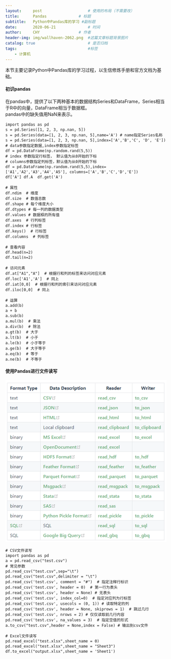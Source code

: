 ```yaml
---
layout:     post   				    # 使用的布局（不需要改）
title:      Pandas				# 标题 
subtitle:   Python中Pandas库的学习 #副标题
date:       2020-06-21				# 时间
author:     CHY					# 作者
header-img: img/wallhaven-2062.png 	#这篇文章标题背景图片
catalog: true 						# 是否归档
tags:								#标签
    - 计算机
---
```

本节主要记录Python中Pandas库的学习过程，以生信修炼手册和官方文档为基础。

#### 初识pandas
在pandas中，提供了以下两种基本的数据结构Series和DataFrame，Series相当于R中的向量，DataFrame相当于数据框。<br>
pandas中的缺失值用NaN来表示。
```
import pandas as pd
s = pd.Series([1, 2, 3, np.nan, 5])
s = pd.Series(data=[1, 2, 3, np.nan, 5],name='A') # name指定Series名称
s = pd.Series(data=[1, 2, 3, np.nan, 5],index=['A','B','C', 'D', 'E']) # data参数指定数据,index参数指定标签
df = pd.DataFrame(np.random.rand(5,5))
# index 参数指定行标签， 默认值为从0开始的下标
# columns参数指定列标签，默认值为从0开始的下标
df = pd.DataFrame(np.random.rand(5,5),index=['A1','A2','A3','A4','A5'], columns=['A','B','C','D','E'])
df['A'] df.A  df.get('A')

# 属性
df.ndim  # 维度
df.size  # 数值总数
df.shape # 每个维度大小
df.dtypes # 每一列的数据类型
df.values # 数据框的所有值
df.axes  # 行列标签
df.index # 行标签
df.keys()  # 行标签
df.columns  # 列标签

# 查看内容
df.head(n=2)
df.tail(n=2)

# 访问元素
df.at["A1","A"]  # 根据行和列的标签来访问对应元素
df.loc['A1','A']  # 同上
df.iat[0,0]  # 根据行和列的索引来访问对应元素
df.iloc[0,0]  # 同上

# 运算
a.add(b)
a + b
a.sub(b)  
a.mul(b)  # 乘法
a.div(b)  # 除法
a.gt(b)  # 大于
a.lt(b)  # 小于
a.le(b)  # 小于等于
a.ge(b)  # 大于等于
a.eq(b)  # 等于
a.ne(b)  # 不等于
```

#### 使用Pandas进行文件读写
![Pandas支持的文件格式](https://github.com/chenhongyubio/chenhongyubio.github.io/raw/master/img/Pandas支持的文件格式.png)
```
# CSV文件读写
import pandas as pd
a = pd.read_csv("test.csv")
# 常见参数
pd.read_csv("test.csv",sep="\t")
pd.read_csv("test.csv",delimiter = "\t")
pd.read_csv('test.csv', comment = "#")  # 指定注释行标识
pd.read_csv('test.csv', header = 0)  # 第一行为表头
pd.read_csv('test.csv', header = None) # 无表头
pd.read_csv('test.csv', index_col=0)  # 指定对应列为行标签
pd.read_csv('test.csv', usecols = (0, 1)) # 读取特定的列
pd.read_csv('test.csv', header = None, skiprows = 1)  # 跳过几行
pd.read_csv('test.csv', nrows = 2) # 仅仅读取前几行内容
pd.read_csv('test.csv', na_values = 3)  # 指定空值的形式
a.to_csv("test.csv",header = None,index = False) # 输出到csv文件

# Excel文件读写
pd.read_excel("test.xlsx",sheet_name = 0)
pd.read_excel("test.xlsx",sheet_name = "Sheet3")
df.to_excel("output.xlsx",sheet_name = 'Sheet1')
```